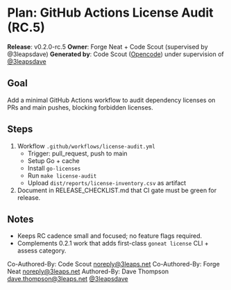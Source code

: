 # Plan: GitHub Actions License Audit (RC.5)

**Release**: v0.2.0-rc.5
**Owner**: Forge Neat + Code Scout (supervised by @3leapsdave)
**Generated by**: Code Scout ([Opencode](https://opencode.ai/)) under supervision of [@3leapsdave](https://github.com/3leapsdave)

## Goal

Add a minimal GitHub Actions workflow to audit dependency licenses on PRs and main pushes, blocking forbidden licenses.

## Steps

1. Workflow `.github/workflows/license-audit.yml`
   - Trigger: pull_request, push to main
   - Setup Go + cache
   - Install `go-licenses`
   - Run `make license-audit`
   - Upload `dist/reports/license-inventory.csv` as artifact
2. Document in RELEASE_CHECKLIST.md that CI gate must be green for release.

## Notes

- Keeps RC cadence small and focused; no feature flags required.
- Complements 0.2.1 work that adds first-class `goneat license` CLI + assess category.

Co-Authored-By: Code Scout <noreply@3leaps.net>
Co-Authored-By: Forge Neat <noreply@3leaps.net>
Authored-By: Dave Thompson <dave.thompson@3leaps.net> [@3leapsdave](https://github.com/3leapsdave)
